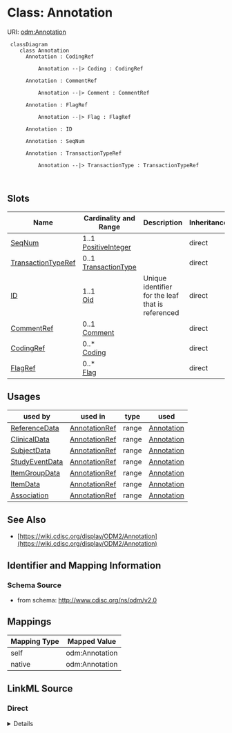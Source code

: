 # Class: Annotation



URI: [odm:Annotation](http://www.cdisc.org/ns/odm/v2.0/Annotation)



```mermaid
 classDiagram
    class Annotation
      Annotation : CodingRef
        
          Annotation --|> Coding : CodingRef
        
      Annotation : CommentRef
        
          Annotation --|> Comment : CommentRef
        
      Annotation : FlagRef
        
          Annotation --|> Flag : FlagRef
        
      Annotation : ID
        
      Annotation : SeqNum
        
      Annotation : TransactionTypeRef
        
          Annotation --|> TransactionType : TransactionTypeRef
        
      
```




<!-- no inheritance hierarchy -->


## Slots

| Name | Cardinality and Range | Description | Inheritance |
| ---  | --- | --- | --- |
| [SeqNum](SeqNum.md) | 1..1 <br/> [PositiveInteger](PositiveInteger.md) |  | direct |
| [TransactionTypeRef](TransactionTypeRef.md) | 0..1 <br/> [TransactionType](TransactionType.md) |  | direct |
| [ID](ID.md) | 1..1 <br/> [Oid](Oid.md) | Unique identifier for the leaf that is referenced | direct |
| [CommentRef](CommentRef.md) | 0..1 <br/> [Comment](Comment.md) |  | direct |
| [CodingRef](CodingRef.md) | 0..* <br/> [Coding](Coding.md) |  | direct |
| [FlagRef](FlagRef.md) | 0..* <br/> [Flag](Flag.md) |  | direct |





## Usages

| used by | used in | type | used |
| ---  | --- | --- | --- |
| [ReferenceData](ReferenceData.md) | [AnnotationRef](AnnotationRef.md) | range | [Annotation](Annotation.md) |
| [ClinicalData](ClinicalData.md) | [AnnotationRef](AnnotationRef.md) | range | [Annotation](Annotation.md) |
| [SubjectData](SubjectData.md) | [AnnotationRef](AnnotationRef.md) | range | [Annotation](Annotation.md) |
| [StudyEventData](StudyEventData.md) | [AnnotationRef](AnnotationRef.md) | range | [Annotation](Annotation.md) |
| [ItemGroupData](ItemGroupData.md) | [AnnotationRef](AnnotationRef.md) | range | [Annotation](Annotation.md) |
| [ItemData](ItemData.md) | [AnnotationRef](AnnotationRef.md) | range | [Annotation](Annotation.md) |
| [Association](Association.md) | [AnnotationRef](AnnotationRef.md) | range | [Annotation](Annotation.md) |






## See Also

* [https://wiki.cdisc.org/display/ODM2/Annotation](https://wiki.cdisc.org/display/ODM2/Annotation)

## Identifier and Mapping Information







### Schema Source


* from schema: http://www.cdisc.org/ns/odm/v2.0





## Mappings

| Mapping Type | Mapped Value |
| ---  | ---  |
| self | odm:Annotation |
| native | odm:Annotation |





## LinkML Source

<!-- TODO: investigate https://stackoverflow.com/questions/37606292/how-to-create-tabbed-code-blocks-in-mkdocs-or-sphinx -->

### Direct

<details>
```yaml
name: Annotation
from_schema: http://www.cdisc.org/ns/odm/v2.0
see_also:
- https://wiki.cdisc.org/display/ODM2/Annotation
slots:
- SeqNum
- TransactionTypeRef
- ID
- CommentRef
- CodingRef
- FlagRef
slot_usage:
  SeqNum:
    name: SeqNum
    domain_of:
    - Annotation
    - Value
    range: positiveInteger
    required: true
  TransactionTypeRef:
    name: TransactionTypeRef
    domain_of:
    - SubjectData
    - StudyEventData
    - ItemGroupData
    - ItemData
    - Annotation
    range: TransactionType
  ID:
    name: ID
    domain_of:
    - leaf
    - Signature
    - Annotation
    range: oid
  CommentRef:
    name: CommentRef
    domain_of:
    - Annotation
    range: Comment
    maximum_cardinality: 1
  CodingRef:
    name: CodingRef
    multivalued: true
    domain_of:
    - StudyEventGroupDef
    - StudyEventDef
    - ItemGroupDef
    - Origin
    - SourceItems
    - SourceItem
    - ItemDef
    - CodeList
    - CodeListItem
    - StudyIndication
    - StudyIntervention
    - StudyTargetPopulation
    - StudyParameter
    - ParameterValue
    - Criterion
    - Annotation
    range: Coding
    inlined: true
    inlined_as_list: true
  FlagRef:
    name: FlagRef
    multivalued: true
    domain_of:
    - Annotation
    range: Flag
    inlined: true
    inlined_as_list: true
class_uri: odm:Annotation

```
</details>

### Induced

<details>
```yaml
name: Annotation
from_schema: http://www.cdisc.org/ns/odm/v2.0
see_also:
- https://wiki.cdisc.org/display/ODM2/Annotation
slot_usage:
  SeqNum:
    name: SeqNum
    domain_of:
    - Annotation
    - Value
    range: positiveInteger
    required: true
  TransactionTypeRef:
    name: TransactionTypeRef
    domain_of:
    - SubjectData
    - StudyEventData
    - ItemGroupData
    - ItemData
    - Annotation
    range: TransactionType
  ID:
    name: ID
    domain_of:
    - leaf
    - Signature
    - Annotation
    range: oid
  CommentRef:
    name: CommentRef
    domain_of:
    - Annotation
    range: Comment
    maximum_cardinality: 1
  CodingRef:
    name: CodingRef
    multivalued: true
    domain_of:
    - StudyEventGroupDef
    - StudyEventDef
    - ItemGroupDef
    - Origin
    - SourceItems
    - SourceItem
    - ItemDef
    - CodeList
    - CodeListItem
    - StudyIndication
    - StudyIntervention
    - StudyTargetPopulation
    - StudyParameter
    - ParameterValue
    - Criterion
    - Annotation
    range: Coding
    inlined: true
    inlined_as_list: true
  FlagRef:
    name: FlagRef
    multivalued: true
    domain_of:
    - Annotation
    range: Flag
    inlined: true
    inlined_as_list: true
attributes:
  SeqNum:
    name: SeqNum
    from_schema: http://www.cdisc.org/ns/odm/v2.0
    rank: 1000
    alias: SeqNum
    owner: Annotation
    domain_of:
    - Annotation
    - Value
    range: positiveInteger
    required: true
  TransactionTypeRef:
    name: TransactionTypeRef
    from_schema: http://www.cdisc.org/ns/odm/v2.0
    rank: 1000
    alias: TransactionTypeRef
    owner: Annotation
    domain_of:
    - SubjectData
    - StudyEventData
    - ItemGroupData
    - ItemData
    - Annotation
    range: TransactionType
  ID:
    name: ID
    description: Unique identifier for the leaf that is referenced.
    from_schema: http://www.cdisc.org/ns/odm/v2.0
    rank: 1000
    identifier: true
    alias: ID
    owner: Annotation
    domain_of:
    - leaf
    - Signature
    - Annotation
    range: oid
    required: true
  CommentRef:
    name: CommentRef
    from_schema: http://www.cdisc.org/ns/odm/v2.0
    rank: 1000
    alias: CommentRef
    owner: Annotation
    domain_of:
    - Annotation
    range: Comment
    maximum_cardinality: 1
  CodingRef:
    name: CodingRef
    from_schema: http://www.cdisc.org/ns/odm/v2.0
    rank: 1000
    multivalued: true
    alias: CodingRef
    owner: Annotation
    domain_of:
    - StudyEventGroupDef
    - StudyEventDef
    - ItemGroupDef
    - Origin
    - SourceItems
    - SourceItem
    - ItemDef
    - CodeList
    - CodeListItem
    - StudyIndication
    - StudyIntervention
    - StudyTargetPopulation
    - StudyParameter
    - ParameterValue
    - Criterion
    - Annotation
    range: Coding
    inlined: true
    inlined_as_list: true
  FlagRef:
    name: FlagRef
    from_schema: http://www.cdisc.org/ns/odm/v2.0
    rank: 1000
    multivalued: true
    alias: FlagRef
    owner: Annotation
    domain_of:
    - Annotation
    range: Flag
    inlined: true
    inlined_as_list: true
class_uri: odm:Annotation

```
</details>